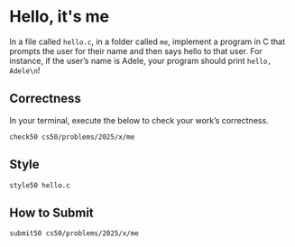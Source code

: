 # Hello, it's me

In a file called ```hello.c```, in a folder called ```me```, implement a program in C that prompts the user for their name and then says hello to that user. For instance, if the user’s name is Adele, your program should print ```hello, Adele\n```!

## Correctness
In your terminal, execute the below to check your work’s correctness.

```
check50 cs50/problems/2025/x/me
```

## Style
```
style50 hello.c
```
## How to Submit
```
submit50 cs50/problems/2025/x/me
```
